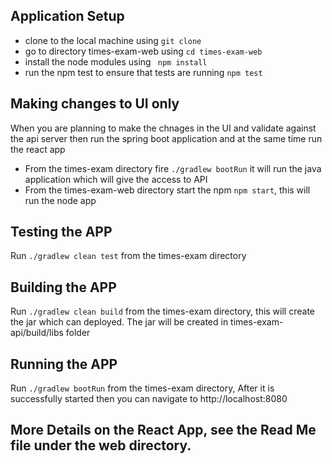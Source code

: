 ## Application Setup

* clone to the local machine using `git clone`
* go to directory times-exam-web using `cd times-exam-web` 
* install the node modules using ` npm install`
* run the npm test to ensure that tests are running `npm test`

## Making changes to UI only
When you are planning to make the chnages in the UI and validate against the api server then run the spring boot application and at the same time run the react app
* From the times-exam directory fire `./gradlew bootRun` it will run the java application which will give the access to API
* From the times-exam-web directory start the npm `npm start`, this will run the node app


## Testing the APP
Run `./gradlew clean test` from the times-exam directory

## Building the APP
Run `./gradlew clean build` from the times-exam directory, this will create the jar which can deployed. The jar will be created in times-exam-api/build/libs folder

## Running the APP
Run `./gradlew bootRun` from the times-exam directory, After it is successfully started then you can navigate to http://localhost:8080



## More Details on the React App, see the Read Me file under the web directory.
